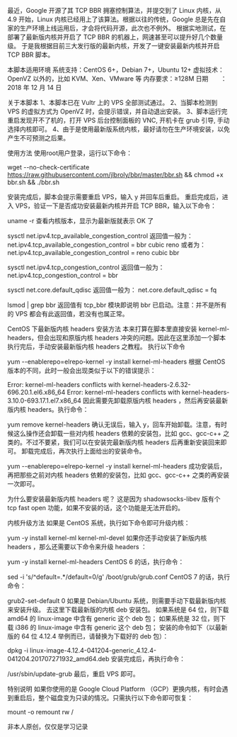 最近，Google 开源了其 TCP BBR 拥塞控制算法，并提交到了 Linux 内核，从 4.9 开始，Linux 内核已经用上了该算法。根据以往的传统，Google 总是先在自家的生产环境上线运用后，才会将代码开源，此次也不例外。
根据实地测试，在部署了最新版内核并开启了 TCP BBR 的机器上，网速甚至可以提升好几个数量级。
于是我根据目前三大发行版的最新内核，开发了一键安装最新内核并开启 TCP BBR 脚本。

本脚本适用环境
系统支持：CentOS 6+，Debian 7+，Ubuntu 12+
虚拟技术：OpenVZ 以外的，比如 KVM、Xen、VMware 等
内存要求：≥128M
日期　　：2018 年 12 月 14 日


关于本脚本
1、本脚本已在 Vultr 上的 VPS 全部测试通过。
2、当脚本检测到 VPS 的虚拟方式为 OpenVZ 时，会提示错误，并自动退出安装。
3、脚本运行完重启发现开不了机的，打开 VPS 后台控制面板的 VNC, 开机卡在 grub 引导, 手动选择内核即可。
4、由于是使用最新版系统内核，最好请勿在生产环境安装，以免产生不可预测之后果。

使用方法
使用root用户登录，运行以下命令：

wget --no-check-certificate https://raw.githubusercontent.com/jlbroly/bbr/master/bbr.sh && chmod +x bbr.sh && ./bbr.sh

安装完成后，脚本会提示需要重启 VPS，输入 y 并回车后重启。
重启完成后，进入 VPS，验证一下是否成功安装最新内核并开启 TCP BBR，输入以下命令：

uname -r
查看内核版本，显示为最新版就表示 OK 了

sysctl net.ipv4.tcp_available_congestion_control
返回值一般为：
net.ipv4.tcp_available_congestion_control = bbr cubic reno
或者为：
net.ipv4.tcp_available_congestion_control = reno cubic bbr

sysctl net.ipv4.tcp_congestion_control
返回值一般为：
net.ipv4.tcp_congestion_control = bbr

sysctl net.core.default_qdisc
返回值一般为：
net.core.default_qdisc = fq

lsmod | grep bbr
返回值有 tcp_bbr 模块即说明 bbr 已启动。注意：并不是所有的 VPS 都会有此返回值，若没有也属正常。

CentOS 下最新版内核 headers 安装方法
本来打算在脚本里直接安装 kernel-ml-headers，但会出现和原版内核 headers 冲突的问题。因此在这里添加一个脚本执行完后，手动安装最新版内核 headers 之教程。
执行以下命令

yum --enablerepo=elrepo-kernel -y install kernel-ml-headers
根据 CentOS 版本的不同，此时一般会出现类似于以下的错误提示：

Error: kernel-ml-headers conflicts with kernel-headers-2.6.32-696.20.1.el6.x86_64
Error: kernel-ml-headers conflicts with kernel-headers-3.10.0-693.17.1.el7.x86_64
因此需要先卸载原版内核 headers ，然后再安装最新版内核 headers。执行命令：

yum remove kernel-headers
确认无误后，输入 y，回车开始卸载。注意，有时候这么操作还会卸载一些对内核 headers 依赖的安装包，比如 gcc、gcc-c++ 之类的。不过不要紧，我们可以在安装完最新版内核 headers 后再重新安装回来即可。
卸载完成后，再次执行上面给出的安装命令。

yum --enablerepo=elrepo-kernel -y install kernel-ml-headers
成功安装后，再把那些之前对内核 headers 依赖的安装包，比如 gcc、gcc-c++ 之类的再安装一次即可。

为什么要安装最新版内核 headers 呢？
这是因为 shadowsocks-libev 版有个 tcp fast open 功能，如果不安装的话，这个功能是无法开启的。

内核升级方法
如果是 CentOS 系统，执行如下命令即可升级内核：

yum -y install kernel-ml kernel-ml-devel
如果你还手动安装了新版内核 headers ，那么还需要以下命令来升级 headers ：

yum -y install kernel-ml-headers
CentOS 6 的话，执行命令：

sed -i 's/^default=.*/default=0/g' /boot/grub/grub.conf
CentOS 7 的话，执行命令：

grub2-set-default 0
如果是 Debian/Ubuntu 系统，则需要手动下载最新版内核来安装升级。
去这里下载最新版的内核 deb 安装包。
如果系统是 64 位，则下载 amd64 的 linux-image 中含有 generic 这个 deb 包；
如果系统是 32 位，则下载 i386 的 linux-image 中含有 generic 这个 deb 包；
安装的命令如下（以最新版的 64 位 4.12.4 举例而已，请替换为下载好的 deb 包）：

dpkg -i linux-image-4.12.4-041204-generic_4.12.4-041204.201707271932_amd64.deb
安装完成后，再执行命令：

/usr/sbin/update-grub
最后，重启 VPS 即可。

特别说明
如果你使用的是 Google Cloud Platform （GCP）更换内核，有时会遇到重启后，整个磁盘变为只读的情况。只需执行以下命令即可恢复：

mount -o remount rw /



非本人原创，仅仅是学习记录
